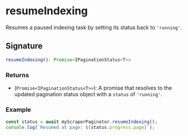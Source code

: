 # resumeIndexing

Resumes a paused indexing task by setting its status back to `'running'`.

## Signature

```typescript
resumeIndexing(): Promise<IPaginationStatus<T>>
```

### Returns

- (`Promise<IPaginationStatus<T>>`): A promise that resolves to the updated pagination status object with a `status` of `'running'`.

### Example

```typescript
const status = await myScraperPaginator.resumeIndexing();
console.log(`Resumed at page: ${status.progress.page}`);
```
